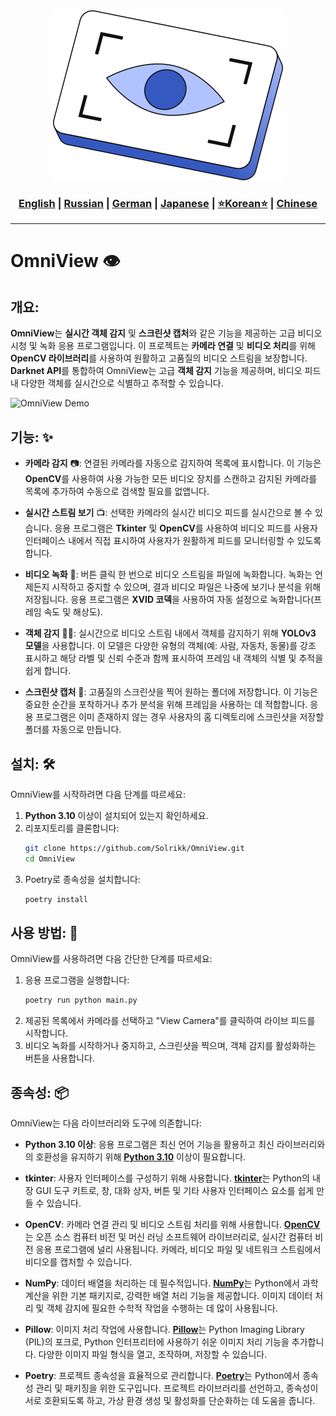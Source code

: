 <div align="center">
  <img src="https://github.com/Solrikk/OmniView/blob/main/assets/images/techny-machine-vision-icon.png" alt="Logo" />
</div>

<div align="center">
  <h3>
    <a href="https://github.com/Solrikk/OmniView/blob/main/README.md">English</a> |
    <a href="https://github.com/Solrikk/OmniView/blob/main/README_RU.md">Russian</a> |
    <a href="https://github.com/Solrikk/OmniView/blob/main/README_GE.md">German</a> |
    <a href="https://github.com/Solrikk/OmniView/blob/main/README_JP.md">Japanese</a> |
    <a href="README_KR.md">⭐Korean⭐</a> |
    <a href="README_CN.md">Chinese</a>
  </h3>
</div>

-----------------

# OmniView 👁️

## 개요:

**OmniView**는 **실시간 객체 감지** 및 **스크린샷 캡처**와 같은 기능을 제공하는 고급 비디오 시청 및 녹화 응용 프로그램입니다. 이 프로젝트는 **카메라 연결** 및 **비디오 처리**를 위해 **OpenCV 라이브러리**를 사용하여 원활하고 고품질의 비디오 스트림을 보장합니다. **Darknet API**를 통합하여 OmniView는 고급 **객체 감지** 기능을 제공하며, 비디오 피드 내 다양한 객체를 실시간으로 식별하고 추적할 수 있습니다.

![OmniView Demo](https://github.com/Solrikk/OmniView/blob/main/assets/gif/OmniView.gif)

## 기능: ✨

- **카메라 감지** 📷: 연결된 카메라를 자동으로 감지하여 목록에 표시합니다. 이 기능은 **OpenCV**를 사용하여 사용 가능한 모든 비디오 장치를 스캔하고 감지된 카메라를 목록에 추가하여 수동으로 검색할 필요를 없앱니다.

- **실시간 스트림 보기** 📺: 선택한 카메라의 실시간 비디오 피드를 실시간으로 볼 수 있습니다. 응용 프로그램은 **Tkinter** 및 **OpenCV**를 사용하여 비디오 피드를 사용자 인터페이스 내에서 직접 표시하여 사용자가 원활하게 피드를 모니터링할 수 있도록 합니다.

- **비디오 녹화** 🎥: 버튼 클릭 한 번으로 비디오 스트림을 파일에 녹화합니다. 녹화는 언제든지 시작하고 중지할 수 있으며, 결과 비디오 파일은 나중에 보기나 분석을 위해 저장됩니다. 응용 프로그램은 **XVID 코덱**을 사용하여 자동 설정으로 녹화합니다(프레임 속도 및 해상도).

- **객체 감지** 🕵️‍♂️: 실시간으로 비디오 스트림 내에서 객체를 감지하기 위해 **YOLOv3 모델**을 사용합니다. 이 모델은 다양한 유형의 객체(예: 사람, 자동차, 동물)를 강조 표시하고 해당 라벨 및 신뢰 수준과 함께 표시하여 프레임 내 객체의 식별 및 추적을 쉽게 합니다.

- **스크린샷 캡처** 📸: 고품질의 스크린샷을 찍어 원하는 폴더에 저장합니다. 이 기능은 중요한 순간을 포착하거나 추가 분석을 위해 프레임을 사용하는 데 적합합니다. 응용 프로그램은 이미 존재하지 않는 경우 사용자의 홈 디렉토리에 스크린샷을 저장할 폴더를 자동으로 만듭니다.

## 설치: 🛠️

OmniView를 시작하려면 다음 단계를 따르세요:

1. **Python 3.10** 이상이 설치되어 있는지 확인하세요.
2. 리포지토리를 클론합니다:
    ```bash
    git clone https://github.com/Solrikk/OmniView.git
    cd OmniView
    ```
3. Poetry로 종속성을 설치합니다:
    ```bash
    poetry install
    ```

## 사용 방법: 🚀

OmniView를 사용하려면 다음 간단한 단계를 따르세요:

1. 응용 프로그램을 실행합니다:
    ```bash
    poetry run python main.py
    ```
2. 제공된 목록에서 카메라를 선택하고 "View Camera"를 클릭하여 라이브 피드를 시작합니다.
3. 비디오 녹화를 시작하거나 중지하고, 스크린샷을 찍으며, 객체 감지를 활성화하는 버튼을 사용합니다.

## 종속성: 📦

OmniView는 다음 라이브러리와 도구에 의존합니다:

- **Python 3.10 이상**: 응용 프로그램은 최신 언어 기능을 활용하고 최신 라이브러리와의 호환성을 유지하기 위해 [**Python 3.10**](https://www.python.org/downloads/release/python-3100/) 이상이 필요합니다.

- **tkinter**: 사용자 인터페이스를 구성하기 위해 사용합니다. [**tkinter**](https://docs.python.org/3/library/tkinter.html)는 Python의 내장 GUI 도구 키트로, 창, 대화 상자, 버튼 및 기타 사용자 인터페이스 요소를 쉽게 만들 수 있습니다.

- **OpenCV**: 카메라 연결 관리 및 비디오 스트림 처리를 위해 사용합니다. [**OpenCV**](https://opencv.org/)는 오픈 소스 컴퓨터 비전 및 머신 러닝 소프트웨어 라이브러리로, 실시간 컴퓨터 비전 응용 프로그램에 널리 사용됩니다. 카메라, 비디오 파일 및 네트워크 스트림에서 비디오를 캡처할 수 있습니다.

- **NumPy**: 데이터 배열을 처리하는 데 필수적입니다. [**NumPy**](https://numpy.org/)는 Python에서 과학 계산을 위한 기본 패키지로, 강력한 배열 처리 기능을 제공합니다. 이미지 데이터 처리 및 객체 감지에 필요한 수학적 작업을 수행하는 데 많이 사용됩니다.

- **Pillow**: 이미지 처리 작업에 사용합니다. [**Pillow**](https://python-pillow.org/)는 Python Imaging Library (PIL)의 포크로, Python 인터프리터에 사용하기 쉬운 이미지 처리 기능을 추가합니다. 다양한 이미지 파일 형식을 열고, 조작하며, 저장할 수 있습니다.

- **Poetry**: 프로젝트 종속성을 효율적으로 관리합니다. [**Poetry**](https://python-poetry.org/)는 Python에서 종속성 관리 및 패키징을 위한 도구입니다. 프로젝트 라이브러리를 선언하고, 종속성이 서로 호환되도록 하고, 가상 환경 생성 및 활성화를 단순화하는 데 도움을 줍니다.
